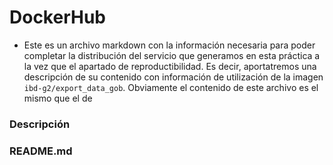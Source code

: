 # DockerHub

- Este es un archivo markdown con la información necesaria para poder completar la distribución del servicio que generamos en esta práctica a la vez que el apartado de reproductibilidad. Es decir, aportatremos una descripción de su contenido con información de utilización de la imagen `ibd-g2/export_data_gob`. Obviamente el contenido de este archivo es el mismo que el de 

### Descripción

### README.md
